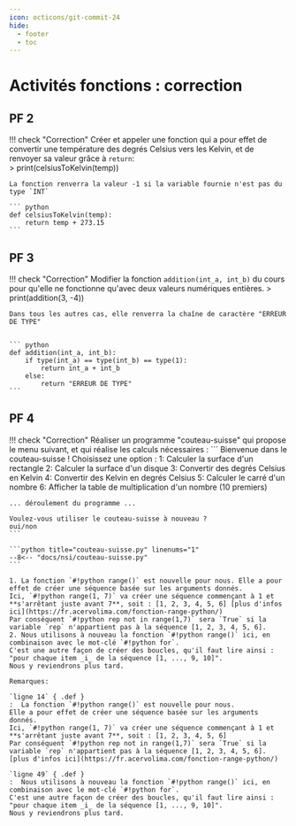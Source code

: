 ```yaml
---
icon: octicons/git-commit-24
hide:
  - footer
  - toc
---
```

# Activités fonctions : correction
## PF 2
!!! check "Correction"
    Créer et appeler une fonction qui a pour effet de convertir une température des degrés Celsius vers les Kelvin, et de renvoyer sa valeur grâce à `return`:  
    > print(celsiusToKelvin(temp))

    La fonction renverra la valeur -1 si la variable fournie n'est pas du type `INT`

    ``` python
    def celsiusToKelvin(temp):
        return temp + 273.15
    ```

## PF 3
!!! check "Correction"
    Modifier la fonction `addition(int_a, int_b)` du cours pour qu'elle ne fonctionne qu'avec deux valeurs numériques entières.
    > print(addition(3, -4))

    Dans tous les autres cas, elle renverra la chaîne de caractère "ERREUR DE TYPE"


    ``` python
    def addition(int_a, int_b):
        if type(int_a) == type(int_b) == type(1):
            return int_a + int_b
        else:
            return "ERREUR DE TYPE"
    ```

## PF 4
!!! check "Correction"
    Réaliser un programme "couteau-suisse" qui propose le menu suivant, et qui réalise les calculs nécessaires :
    ```
    Bienvenue dans le couteau-suisse ! Choisissez une option :
    1: Calculer la surface d'un rectangle
    2: Calculer la surface d'un disque
    3: Convertir des degrés Celsius en Kelvin
    4: Convertir des Kelvin en degrés Celsius
    5: Calculer le carré d'un nombre
    6: Afficher la table de multiplication d'un nombre (10 premiers)
    
    ... déroulement du programme ...
    
    Voulez-vous utiliser le couteau-suisse à nouveau ?
    oui/non
    ```

    ```python title="couteau-suisse.py" linenums="1"
    --8<-- "docs/nsi/couteau-suisse.py"
    ```

    1. La fonction `#!python range()` est nouvelle pour nous. Elle a pour effet de créer une séquence basée sur les arguments donnés.  
    Ici, `#!python range(1, 7)` va créer une séquence commençant à 1 et **s'arrêtant juste avant 7**, soit : [1, 2, 3, 4, 5, 6] [plus d'infos ici](https://fr.acervolima.com/fonction-range-python/)  
    Par conséquent `#!python rep not in range(1,7)` sera `True` si la variable `rep` n'appartient pas à la séquence [1, 2, 3, 4, 5, 6].
    2. Nous utilisons à nouveau la fonction `#!python range()` ici, en combinaison avec le mot-clé `#!python for`.  
    C'est une autre façon de créer des boucles, qu'il faut lire ainsi : "pour chaque item _i_ de la séquence [1, ..., 9, 10]".  
    Nous y reviendrons plus tard.

    Remarques:

    `ligne 14` { .def }
    :  La fonction `#!python range()` est nouvelle pour nous.  
    Elle a pour effet de créer une séquence basée sur les arguments donnés.  
    Ici, `#!python range(1, 7)` va créer une séquence commençant à 1 et **s'arrêtant juste avant 7**, soit : [1, 2, 3, 4, 5, 6]  
    Par conséquent `#!python rep not in range(1,7)` sera `True` si la variable `rep` n'appartient pas à la séquence [1, 2, 3, 4, 5, 6].  
    [plus d'infos ici](https://fr.acervolima.com/fonction-range-python/)  

    `ligne 49` { .def }
    :  Nous utilisons à nouveau la fonction `#!python range()` ici, en combinaison avec le mot-clé `#!python for`.  
    C'est une autre façon de créer des boucles, qu'il faut lire ainsi : "pour chaque item _i_ de la séquence [1, ..., 9, 10]".  
    Nous y reviendrons plus tard.
